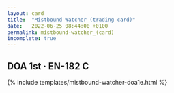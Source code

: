 ```yaml
---
layout: card
title:  "Mistbound Watcher (trading card)"
date:   2022-06-25 08:44:00 +0100
permalink: mistbound-watcher_(card)
incomplete: true
---
```


## DOA 1st &middot; EN-182 C

{% include templates/mistbound-watcher-doa1e.html %}
